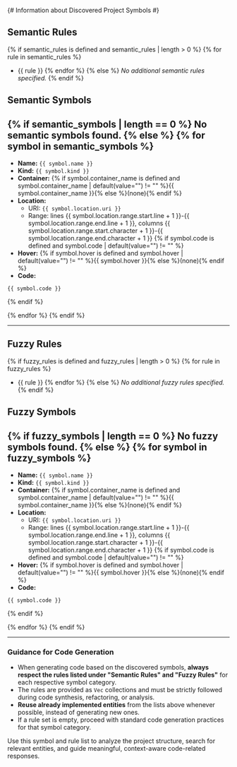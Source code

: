 {# Information about Discovered Project Symbols #}

## Semantic Rules

{% if semantic_rules is defined and semantic_rules | length > 0 %}
{% for rule in semantic_rules %}
- {{ rule }}
{% endfor %}
{% else %}
_No additional semantic rules specified._
{% endif %}

## Semantic Symbols

{% if semantic_symbols | length == 0 %}
**No semantic symbols found.**
{% else %}
{% for symbol in semantic_symbols %}
---

- **Name:** `{{ symbol.name }}`
- **Kind:** `{{ symbol.kind }}`
- **Container:** {% if symbol.container_name is defined and symbol.container_name | default(value="") != "" %}{{ symbol.container_name }}{% else %}(none){% endif %}
- **Location:** 
    - URI: `{{ symbol.location.uri }}`
    - Range: lines {{ symbol.location.range.start.line + 1 }}-{{ symbol.location.range.end.line + 1 }}, columns {{ symbol.location.range.start.character + 1 }}-{{ symbol.location.range.end.character + 1 }}
{% if symbol.code is defined and symbol.code | default(value="") != "" %}
- **Hover:** {% if symbol.hover is defined and symbol.hover | default(value="") != "" %}{{ symbol.hover }}{% else %}(none){% endif %}
- **Code:**
```
{{ symbol.code }}
```
{% endif %}

{% endfor %}
{% endif %}

---

## Fuzzy Rules

{% if fuzzy_rules is defined and fuzzy_rules | length > 0 %}
{% for rule in fuzzy_rules %}
- {{ rule }}
{% endfor %}
{% else %}
_No additional fuzzy rules specified._
{% endif %}

## Fuzzy Symbols

{% if fuzzy_symbols | length == 0 %}
**No fuzzy symbols found.**
{% else %}
{% for symbol in fuzzy_symbols %}
---

- **Name:** `{{ symbol.name }}`
- **Kind:** `{{ symbol.kind }}`
- **Container:** {% if symbol.container_name is defined and symbol.container_name | default(value="") != "" %}{{ symbol.container_name }}{% else %}(none){% endif %}
- **Location:** 
    - URI: `{{ symbol.location.uri }}`
    - Range: lines {{ symbol.location.range.start.line + 1 }}-{{ symbol.location.range.end.line + 1 }}, columns {{ symbol.location.range.start.character + 1 }}-{{ symbol.location.range.end.character + 1 }}
{% if symbol.code is defined and symbol.code | default(value="") != "" %}
- **Hover:** {% if symbol.hover is defined and symbol.hover | default(value="") != "" %}{{ symbol.hover }}{% else %}(none){% endif %}
- **Code:**
```
{{ symbol.code }}
```
{% endif %}

{% endfor %}
{% endif %}

---

### Guidance for Code Generation

- When generating code based on the discovered symbols, **always respect the rules listed under "Semantic Rules" and "Fuzzy Rules"** for each respective symbol category.
- The rules are provided as `Vec` collections and must be strictly followed during code synthesis, refactoring, or analysis.
- **Reuse already implemented entities** from the lists above whenever possible, instead of generating new ones.
- If a rule set is empty, proceed with standard code generation practices for that symbol category.

Use this symbol and rule list to analyze the project structure, search for relevant entities, and guide meaningful, context-aware code-related responses.